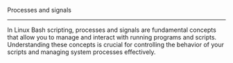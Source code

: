 Processes and signals

-------------------------------------------
In Linux Bash scripting, processes and signals are fundamental concepts that allow you to manage and interact with running programs and scripts. Understanding these concepts is crucial for controlling the behavior of your scripts and managing system processes effectively.
